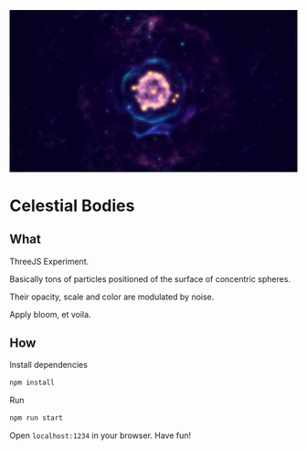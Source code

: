 ![Preview](./preview.jpg)

# Celestial Bodies

## What

ThreeJS Experiment.

Basically tons of particles positioned of the surface of concentric spheres.

Their opacity, scale and color are modulated by noise.

Apply bloom, et voila.

## How

Install dependencies

```sh
npm install
```

Run

```sh
npm run start
```

Open `localhost:1234` in your browser. Have fun!
